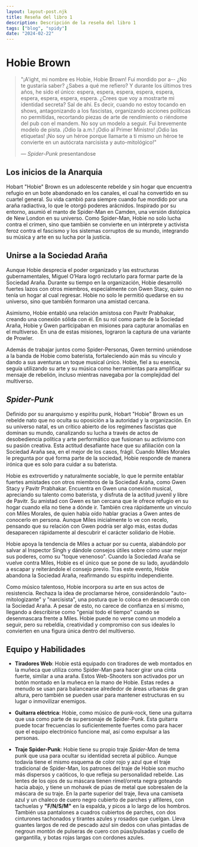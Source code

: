 ```yaml
---
layout: layout-post.njk
title: Reseña del libro 1
description: Descripción de la reseña del libro 1
tags: ["blog", "spidy"]
date: "2024-02-22"
---
```


# Hobie Brown
 
> "¡A'ight, mi nombre es Hobie, Hobie Brown! Fui mordido por a-- ¿No te gustaría saber? ¿Sabes a qué me refiero? Y durante los últimos tres años, he sido el único: espera, espera, espera, espera, espera, espera, espera, espera, espera. ¿Crees que voy a mostrarte mi identidad secreta? Sal de ahí. Es decir, cuando no estoy tocando en shows, antagonizando a los fascistas, organizando acciones políticas no permitidas, recortando piezas de arte de rendimiento o riéndome del pub con el mandem. No soy un modelo a seguir. Fui brevemente modelo de pista. ¡Odio la a.m.! ¡Odio al Primer Ministro! ¡Odio las etiquetas! ¡No soy un héroe porque llamarte a ti mismo un héroe te convierte en un autócrata narcisista y auto-mitológico!"
>
> ― *Spider-Punk* presentandose

## Los inicios de la Anarquia

Hobart "Hobie" Brown es un adolescente rebelde y sin hogar que encuentra refugio en un bote abandonado en los canales, el cual ha convertido en su cuartel general. Su vida cambió para siempre cuando fue mordido por una araña radiactiva, lo que le otorgó poderes arácnidos. Inspirado por su entorno, asumió el manto de Spider-Man en Camden, una versión distópica de New London en su universo. Como Spider-Man, Hobie no solo lucha contra el crimen, sino que también se convierte en un intérprete y activista feroz contra el fascismo y los sistemas corruptos de su mundo, integrando su música y arte en su lucha por la justicia.  

## Unirse a la Sociedad Araña

Aunque Hobie desprecia el poder organizado y las estructuras gubernamentales, Miguel O’Hara logró reclutarlo para formar parte de la Sociedad Araña. Durante su tiempo en la organización, Hobie desarrolló fuertes lazos con otros miembros, especialmente con Gwen Stacy, quien no tenía un hogar al cual regresar. Hobie no solo le permitió quedarse en su universo, sino que también formaron una amistad cercana.  

Asimismo, Hobie entabló una relación amistosa con Pavitr Prabhakar, creando una conexión sólida con él. En su rol como parte de la Sociedad Araña, Hobie y Gwen participaban en misiones para capturar anomalías en el multiverso. En una de estas misiones, lograron la captura de una variante de Prowler.  

Además de trabajar juntos como Spider-Personas, Gwen terminó uniéndose a la banda de Hobie como baterista, fortaleciendo aún más su vínculo y dando a sus aventuras un toque musical único. Hobie, fiel a su esencia, seguía utilizando su arte y su música como herramientas para amplificar su mensaje de rebelión, incluso mientras navegaba por la complejidad del multiverso.

## *Spider-Punk*

Definido por su anarquismo y espíritu punk, Hobart "Hobie" Brown es un rebelde nato que no oculta su oposición a la autoridad y la organización. En su universo natal, es un crítico abierto de los regímenes fascistas que dominan su mundo, canalizando su lucha a través de actos de desobediencia política y arte performático que fusionan su activismo con su pasión creativa. Esta actitud desafiante hace que su afiliación con la Sociedad Araña sea, en el mejor de los casos, frágil. Cuando Miles Morales le pregunta por qué forma parte de la sociedad, Hobie responde de manera irónica que es solo para cuidar a su baterista.  

Hobie es extrovertido y naturalmente sociable, lo que le permite entablar fuertes amistades con otros miembros de la Sociedad Araña, como Gwen Stacy y Pavitr Prabhakar. Encuentra en Gwen una conexión musical, apreciando su talento como baterista, y disfruta de la actitud juvenil y libre de Pavitr. Su amistad con Gwen es tan cercana que le ofrece refugio en su hogar cuando ella no tiene a dónde ir. También crea rápidamente un vínculo con Miles Morales, de quien había oído hablar gracias a Gwen antes de conocerlo en persona. Aunque Miles inicialmente lo ve con recelo, pensando que su relación con Gwen podría ser algo más, estas dudas desaparecen rápidamente al descubrir el carácter solidario de Hobie.  

Hobie apoya la tendencia de Miles a actuar por su cuenta, alabándolo por salvar al Inspector Singh y dándole consejos útiles sobre cómo usar mejor sus poderes, como su "toque venenoso". Cuando la Sociedad Araña se vuelve contra Miles, Hobie es el único que se pone de su lado, ayudándolo a escapar y reiterándole el consejo previo. Tras este evento, Hobie abandona la Sociedad Araña, reafirmando su espíritu independiente.  

Como músico talentoso, Hobie incorpora su arte en sus actos de resistencia. Rechaza la idea de proclamarse héroe, considerándolo "auto-mitologizante" y "narcisista", una postura que lo coloca en desacuerdo con la Sociedad Araña. A pesar de esto, no carece de confianza en sí mismo, llegando a describirse como "genial todo el tiempo" cuando se desenmascara frente a Miles. Hobie puede no verse como un modelo a seguir, pero su rebeldía, creatividad y compromiso con sus ideales lo convierten en una figura única dentro del multiverso.

## Equipo y Habilidades

 - **Tiradores Web**: Hobie está equipado con tiradores de web montados en la muñeca que utiliza como Spider-Man para hacer girar una cinta fuerte, similar a una araña. Estos Web-Shooters son activados por un botón montado en la muñeca en la mano de Hobie. Estas redes a menudo se usan para balancearse alrededor de áreas urbanas de gran altura, pero también se pueden usar para mantener estructuras en su lugar o inmovilizar enemigos.
 - **Guitarra eléctrica**: Hobie, como músico de punk-rock, tiene una guitarra que usa como parte de su personaje de Spider-Punk. Esta guitarra puede tocar frecuencias lo suficientemente fuertes como para hacer que el equipo electrónico funcione mal, así como expulsar a las personas.

  - **Traje Spider-Punk**: Hobie tiene su propio traje *Spider-Man* de tema punk que usa para ocultar su identidad secreta al público. Aunque todavía tiene el mismo esquema de color rojo y azul que el traje tradicional de Spider-Man, los patrones del traje de Hobie son mucho más dispersos y caóticos, lo que refleja su personalidad rebelde. Las lentes de los ojos de su máscara tienen rímel/orreta negra goteando hacia abajo, y tiene un mohawk de púas de metal que sobresalen de la máscara de su traje. En la parte superior del traje, lleva una camiseta azul y un chaleco de cuero negro cubierto de parches y alfileres, con tachuelas y **"F/N/S/M"** en la espalda, y picos a lo largo de los hombros. También usa pantalones a cuadros cubiertos de parches, con dos cinturones tachonados y tirantes azules y rosados que cuelgan. Lleva guantes largos de red de pescado azul sin dedos con uñas pintadas de negroun montón de pulseras de cuero con púas/pulsadas y cuello de gargantilla, y botas rojas largas con cordones azules.